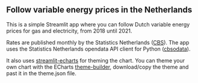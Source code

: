 ## Follow variable energy prices in the Netherlands

This is a simple Streamlit app where you can follow Dutch variable energy prices for gas and electricity, from 2018 until 2021.

Rates are published monthly by the Statistics Netherlands ([CBS](https://www.cbs.nl/en-gb)). The app uses the Statistics Netherlands opendata API client for Python ([cbsodata](https://pypi.org/project/cbsodata/)).

It also uses [streamlit-echarts](https://github.com/andfanilo/streamlit-echarts) for theming the chart. You can theme your own chart with the ECharts [theme-builder](https://echarts.apache.org/en/theme-builder.html), download/copy the theme and past it in the theme.json file.
